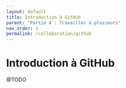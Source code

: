 ```yaml
---
layout: default
title: Introduction à GitHub
parent: "Partie 4 : Travailler à plusieurs"
nav_order: 1
permalink: /collaboration/github
---
```


# Introduction à GitHub
@TODO
